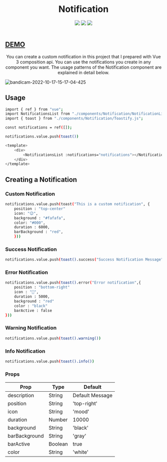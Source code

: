 <h1 align="center">Notification</h1>

<div align="center">
<img src="https://img.shields.io/badge/Vue.js-35495E?style=for-the-badge&logo=vuedotjs&logoColor=4FC08D"></img>
<img src="https://img.shields.io/badge/Vite-646CFF?style=for-the-badge&logo=vite&logoColor=FFD62E"></img>
<img src="https://img.shields.io/badge/Vercel-000000?style=for-the-badge&logo=vercel&logoColor=white"></img>
</div>
<br>

## 	[DEMO](https://ed-notification.vercel.app)

<div align="center">
<p>You can create a custom notification in this project that I prepared with Vue 3 composition api. You can use the notifications you create in any component you want. The usage patterns of the Notification component are explained in detail below.</p>
</div>

![bandicam-2022-10-17-15-17-04-425](https://user-images.githubusercontent.com/72731296/196175476-4c88b5cb-31f6-499b-86ee-95abb0fe2ed2.gif)

## Usage

```bash
import { ref } from "vue";
import NotificationsList from "./components/Notification/NotificationList.vue";
import { toast } from "./components/Notification/Toastify.js";
```

```bash
const notifications = ref([]);

notifications.value.push(toast())

<template>
	<div>
		<NotificationsList :notifications="notifications"></NotificationsList>
	</div>
</template>
```

## Creating a Notification

### Custom Notification

```bash
notifications.value.push(toast("This is a custom notification", {
	position : "top-center"
	icon: "😉",
	background : "#fafafa",
	color: "#000",
	duration : 6000,
	barBackground : "red",
	}))
```

### Success Notification

```bash
notifications.value.push(toast().success("Success Notification Message"))
```

### Error Notification

```bash
notifications.value.push(toast().error("Error notification",{
	position : "bottom-right"
	icon : "🤬",
	duration : 5000,
	background : "red"
	color : "black"
	barActive : false
}))
```

### Warning Notification

```bash
notifications.value.push(toast().warning())
```

### Info Notification

```bash
notifications.value.push(toast().info())
```

### Props

| Prop          | Type    | Default         |
| ------------- | ------- | --------------- |
| description   | String  | Default Message |
| position      | String  | 'top-right'     |
| icon          | String  | 'mood'          |
| duration      | Number  | 10000           |
| background    | String  | 'black'         |
| barBackground | String  | 'gray'          |
| barActive     | Boolean | true            |
| color         | String  | 'white'         |

<br/>
